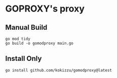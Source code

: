 
# GOPROXY's proxy

## Manual Build

```
go mod tidy
go build -o gomodproxy main.go
```

## Install Only

```
go install github.com/kokizzu/gomodproxy@latest
```
